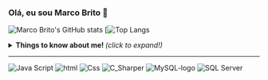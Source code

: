 
### Olá, eu sou Marco Brito 👋
![Marco Brito's GitHub stats](https://github-readme-stats.vercel.app/api?username=BritosMarco&show_icons=true&theme=tokyonight)
[![Top Langs](https://github-readme-stats.vercel.app/api/top-langs/?username=BritosMarco&show_icons=true&theme=tokyonight)







<details>
  <summary> <b> Things to know about me! </b> <i>(click to expand!)</i> </summary>
  
  <br>
  

</details>

<p align="center">

  <!-- For more icons please follow  https://github.com/MikeCodesDotNET/ColoredBadges -->
---
  
![Java Script](https://user-images.githubusercontent.com/85652672/127195592-6f9bafd5-3179-424e-a36a-b6d60d9e7a18.jpg)
![html](https://user-images.githubusercontent.com/85652672/127195616-7e81f91c-a740-4aa7-9b85-367b6b92cefc.jpg)
![Css](https://user-images.githubusercontent.com/85652672/127195640-877826a0-945d-4b7f-8c6c-4c83cbbfe73d.jpg)
![C_Sharper](https://user-images.githubusercontent.com/85652672/127195682-de08e3e9-2f72-4309-9fc4-0e9c25f699a6.jpg)
![MySQL-logo](https://user-images.githubusercontent.com/85652672/127195705-437f2b98-edba-4fa7-a3f7-c12a1732d7b9.jpg)
![SQL Server](https://user-images.githubusercontent.com/85652672/127195728-a5f0ea54-dbe0-4911-b5d9-160caa2480a0.jpg)



</p>
<!--
**BritosMarco/BritosMarco** is a ✨ _special_ ✨ repository because its `README.md` (this file) appears on your GitHub profile.

Here are some ideas to get you started:

- 🔭 I’m currently working on ...
- 🌱 I’m currently learning ...
- 👯 I’m looking to collaborate on ...
- 🤔 I’m looking for help with ...
- 💬 Ask me about ...
- 📫 How to reach me: ...
- 😄 Pronouns: ...
- ⚡ Fun fact: ...
-->
